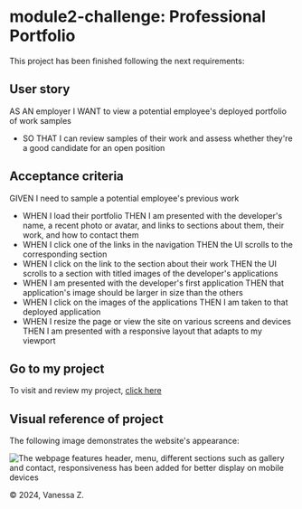 # module2-challenge: Professional Portfolio

This project has been finished following the next requirements:


## User story

AS AN employer
I WANT to view a potential employee's deployed portfolio of work samples
* SO THAT I can review samples of their work and assess whether they're a good candidate for an open position

## Acceptance criteria

GIVEN I need to sample a potential employee's previous work
* WHEN I load their portfolio
THEN I am presented with the developer's name, a recent photo or avatar, and links to sections about them, their work, and how to contact them
* WHEN I click one of the links in the navigation
THEN the UI scrolls to the corresponding section
* WHEN I click on the link to the section about their work
THEN the UI scrolls to a section with titled images of the developer's applications
* WHEN I am presented with the developer's first application
THEN that application's image should be larger in size than the others
* WHEN I click on the images of the applications
THEN I am taken to that deployed application
* WHEN I resize the page or view the site on various screens and devices
THEN I am presented with a responsive layout that adapts to my viewport

## Go to my project

To visit and review my project, [click here](https://vanzittle.github.io/module2-challenge-portfolioVanessa/)

## Visual reference of project
The following image demonstrates the website's appearance:

![The webpage features header, menu, different sections such as gallery and contact, responsiveness has been added for better display on mobile devices](./images/vzSitePreview.gif)

© 2024, Vanessa Z.
